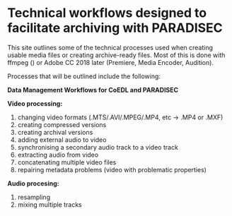 # Technical workflows designed to facilitate archiving with PARADISEC

This site outlines some of the technical processes used when creating usable media files or creating archive-ready files. Most of this is done with ffmpeg () or Adobe CC 2018 later (Premiere, Media Encoder, Audition).

Processes that will be outlined include the following:

**Data Management Workflows for CoEDL and PARADISEC**


**Video processing:** 
1. changing video formats (.MTS/.AVI/.MPEG/.MP4, etc -> .MP4 or .MXF)
2. creating compressed versions
3. creating archival versions
4. adding external audio to video
5. synchronising a secondary audio track to a video track
6. extracting audio from video
7. concatenating multiple video files
8. repairing metadata problems (video with problematic properties)

**Audio procesing:**
1. resampling
2. mixing multiple tracks
